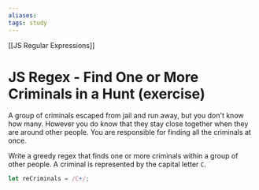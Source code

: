```yaml
---
aliases:
tags: study
---
```

[[JS Regular Expressions]]
# JS Regex - Find One or More Criminals in a Hunt (exercise)
A group of criminals escaped from jail and run away, but you don't know how many. However you do know that they stay close together when they are around other people. You are responsible for finding all the criminals at once.

Write a greedy regex that finds one or more criminals within a group of other people. A criminal is represented by the capital letter `C`.

```js
let reCriminals = /C+/;
```